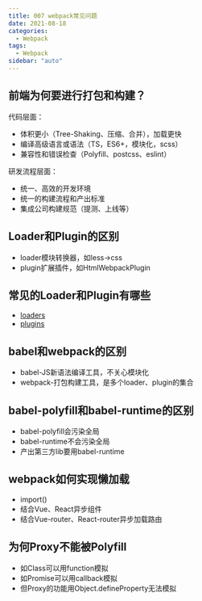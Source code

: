 ```yaml
---
title: 007 webpack常见问题
date: 2021-08-18
categories:
  - Webpack
tags:
  - Webpack
sidebar: "auto"
---
```


## 前端为何要进行打包和构建？
代码层面：
- 体积更小（Tree-Shaking、压缩、合并），加载更快
- 编译高级语言或语法（TS，ES6+，模块化，scss）
- 兼容性和错误检查（Polyfill、postcss、eslint）

研发流程层面：
- 统一、高效的开发环境
- 统一的构建流程和产出标准
- 集成公司构建规范（提测、上线等）

## Loader和Plugin的区别
- loader模块转换器，如less->css
- plugin扩展插件，如HtmlWebpackPlugin

## 常见的Loader和Plugin有哪些
- [loaders](https://webpackjs.com/loaders)
- [plugins](https://webpackjs.com/plugins)

## babel和webpack的区别
- babel-JS新语法编译工具，不关心模块化
- webpack-打包构建工具，是多个loader、plugin的集合

## babel-polyfill和babel-runtime的区别
- babel-polyfill会污染全局
- babel-runtime不会污染全局
- 产出第三方lib要用babel-runtime

## webpack如何实现懒加载
- import()
- 结合Vue、React异步组件
- 结合Vue-router、React-router异步加载路由

## 为何Proxy不能被Polyfill
- 如Class可以用function模拟
- 如Promise可以用callback模拟
- 但Proxy的功能用Object.defineProperty无法模拟